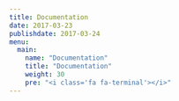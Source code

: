 ```yaml
---
title: Documentation
date: 2017-03-23
publishdate: 2017-03-24
menu:
  main:
    name: "Documentation"
    title: "Documentation"
    weight: 30
    pre: "<i class='fa fa-terminal'></i>"    
---
```

